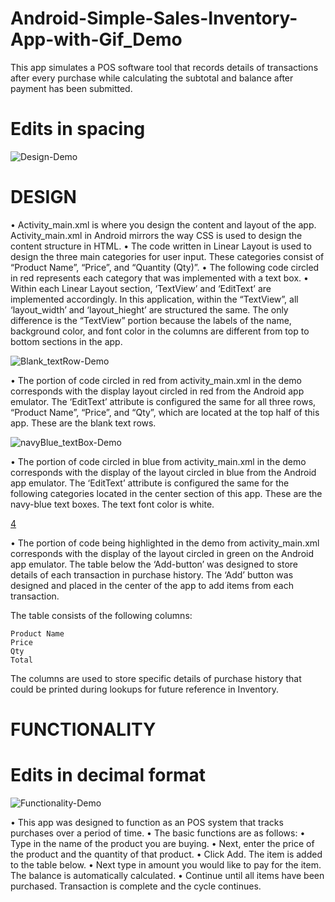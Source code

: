 # Android-Simple-Sales-Inventory-App-with-Gif_Demo
This app simulates a POS software tool that records details of transactions after every purchase while calculating the subtotal and balance after payment has been submitted.

# Edits in spacing 
![Design-Demo](https://user-images.githubusercontent.com/20470279/103328046-3fd37480-4a25-11eb-9a8f-b6f0f21d6cdc.gif)


 # DESIGN

•	Activity_main.xml is where you design the content and layout of the app. Activity_main.xml in Android mirrors the way CSS is used to design the content structure in HTML. 
•	The code written in Linear Layout is used to design the three main categories for user input. These categories consist of “Product Name”, “Price”, and “Quantity (Qty)”. 
•	The following code circled in red represents each category that was implemented with a text box.
•	Within each Linear Layout section, ‘TextView’ and ‘EditText’ are implemented accordingly. In this application, within the “TextView”, all ‘layout_width’ and ‘layout_hieght’ are structured the same. The only difference is the “TextView” portion because the labels of the name, background color, and font color in the columns are different from top to bottom sections in the app. 


![Blank_textRow-Demo](https://user-images.githubusercontent.com/20470279/103329115-54197080-4a29-11eb-8b27-5e1e3d11abbd.gif)


•	The portion of code circled in red from activity_main.xml in the demo corresponds with the display layout circled in red from the Android app emulator. The ‘EditText’ attribute is configured the same for all three rows, “Product Name”, “Price”, and “Qty”, which are located at the top half of this app. These are the blank text rows.


![navyBlue_textBox-Demo](https://user-images.githubusercontent.com/20470279/103329521-f9811400-4a2a-11eb-8067-9c843b350ed0.gif)


•	The portion of code circled in blue from activity_main.xml in the demo corresponds with the display of the layout circled in blue from the Android app emulator. The ‘EditText’ attribute is configured the same for the following categories located in the center section of this app. These are the navy-blue text boxes. The text font color is white.

[4]()

•	The portion of code being highlighted in the demo from activity_main.xml corresponds with the display of the layout circled in green on the Android app emulator. The table below the ‘Add-button’ was designed to store details of each transaction in purchase history. The ‘Add’ button was designed and placed in the center of the app to  add items from each transaction. 

The table consists of the following columns: 

 	Product Name
 	Price
 	Qty
 	Total

The columns are used to store specific details of purchase history that could be printed during lookups for future reference in Inventory.  


 # FUNCTIONALITY
 # Edits in decimal format
![Functionality-Demo](https://user-images.githubusercontent.com/20470279/103328307-62b25880-4a26-11eb-8d18-766fd3c335ca.gif)


•	This app was designed to function as an POS system that tracks purchases over a period of time. 
•	The basic functions are as follows: 
•	Type in the name of the product you are buying. 
•       Next, enter the price of the product and the quantity of that product.
•	Click Add. The item is added to the table below.
•       Next type in amount you would like to pay for the item. The balance is automatically  calculated. 
•	Continue until all items have been purchased. Transaction is complete and the cycle continues.
